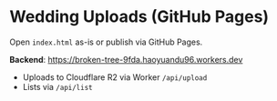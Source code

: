 # Wedding Uploads (GitHub Pages)
Open `index.html` as-is or publish via GitHub Pages.

**Backend**: https://broken-tree-9fda.haoyuandu96.workers.dev
- Uploads to Cloudflare R2 via Worker `/api/upload`
- Lists via `/api/list`
